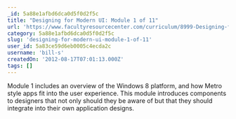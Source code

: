 ```yaml
---
_id: 5a88e1afbd6dca0d5f0d2f5c
title: "Designing for Modern UI: Module 1 of 11"
url: 'https://www.facultyresourcecenter.com/curriculum/8999-Designing-for-Modern-UI-Module-1.aspx?c1=en-us&c2=0'
category: 5a88e1afbd6dca0d5f0d2f5c
slug: 'designing-for-modern-ui-module-1-of-11'
user_id: 5a83ce59d6eb0005c4ecda2c
username: 'bill-s'
createdOn: '2012-08-17T07:01:13.000Z'
tags: []
---
```


Module 1 includes an overview of the Windows 8 platform, and how Metro style apps fit into the user experience. This module introduces components to designers that not only should they be aware of but that they should integrate into their own application designs.
